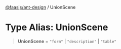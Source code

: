 [@faasjs/ant-design](../README.md) / UnionScene

# Type Alias: UnionScene

> **UnionScene** = `"form"` \| `"description"` \| `"table"`
